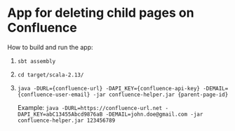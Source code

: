 # App for deleting child pages on Confluence

How to build and run the app:

1) `sbt assembly`
2) `cd target/scala-2.13/`
3) `java -DURL={confluence-url} -DAPI_KEY={confluence-api-key} -DEMAIL={confluence-user-email} -jar confluence-helper.jar {parent-page-id}`

   Example: `java -DURL=https://confluence-url.net -DAPI_KEY=abC13455Abcd9876aB -DEMAIL=john.doe@gmail.com -jar confluence-helper.jar 123456789`

